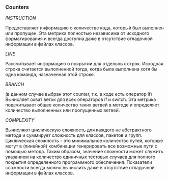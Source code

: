 ### **Counters**

*INSTRUCTION*   
    
Предоставляет информацию о количестве кода, который был выполнен или пропущен. Эта метрика полностью независима от исходного форматирования и всегда доступна даже в отсутствие отладочной информации в файлах классов.

*LINE*
            

Рассчитывает информацию о покрытии для отдельных строк. Исходная строка считается выполненной тогда, когда была выполнена хотя бы одна команда, назначенная этой строке.

*BRANCH*        
    
(в данном случае выбран этот counter, т.к. в коде есть оператор if)
Вычисляет охват веток для всех операторов if и switch. Эта метрика подсчитывает общее количество таких ветвей в методе и определяет количество выполненных или пропущенных ветвей.

*COMPLEXITY*
    
Вычисляют циклическую сложность для каждого не абстрактного метода и суммирует сложность для классов, пакетов и групп. Циклическая сложность - это минимальное количество путей, которые могут в (линейной) комбинации генерировать все возможные пути с помощью метода. Таким образом, значение сложности может служить указанием на количество единичных тестовых случаев для полного покрытия определенного программного обеспечения. Показатели сложности всегда можно вычислить даже в отсутствие отладочной информации в файлах классов.
